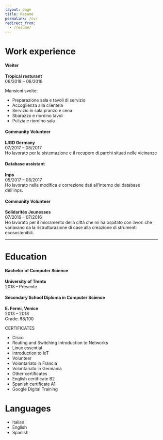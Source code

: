 ```yaml
---
layout: page
title: Resume
permalink: /cv/
redirect_from:
  - /resume/
---
```


# Work experience
#### **Weiter**
**Tropical resturant**  
06/2018 – 08/2018  

Mansioni svolte:
- Preparazione sala e tavoli di servizio
- Accoglienza alla clientela
- Servizio in sala pranzo e cena
- Sbarazzo e riordino tavoli
- Pulizia e riordino sala

#### **Community Volunteer**
**IJGD Germany**  
07/2017 – 08/2017  
Ho lavorato per la sistemazione e il recupero di parchi situati nelle vicinanze

#### **Database assistant**
**Inps**  
05/2017 – 06/2017  
Ho lavorato nella modifica e correzione dati all'interno dei database dell'inps.

#### **Community Volunteer**
**Solidarités Jeunesses**  
07/2016 – 07/2016  
Ho lavorato per il mioramento della città che mi ha ospitato con lavori che variavano da la ristrutturazione di case alla creazione di strumenti ecosostenibili.

---

# Education
#### **Bachelor of Computer Science**
**University of Trento**  
2018 – Presente

#### **Secondary School Diploma in Computer Science**
**E. Fermi, Venice**  
2013 – 2018  
Grade: 68/100  

CERTIFICATES
- Cisco
- Routing and Switching Introduction to Networks
- Linux essential
- Introduction to IoT
- Volunteer
- Volontariato in Francia
- Volontariato in Germania
- Other certificates
- English certificate B2
- Spanish certificate A1
- Google Digital Training

# Languages
- Italian
- English
- Spanish
